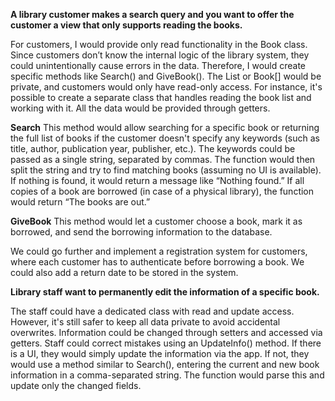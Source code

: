 **A library customer makes a search query and you want to offer the customer a view that only supports reading the books.**

For customers, I would provide only read functionality in the Book class. Since customers don’t know the internal logic of the library system, they could unintentionally cause errors in the data. Therefore, I would create specific methods like Search() and GiveBook(). The List<Book> or Book[] would be private, and customers would only have read-only access. For instance, it's possible to create a separate class that handles reading the book list and working with it. All the data would be provided through getters.

**Search**
This method would allow searching for a specific book or returning the full list of books if the customer doesn't specify any keywords (such as title, author, publication year, publisher, etc.). The keywords could be passed as a single string, separated by commas. The function would then split the string and try to find matching books (assuming no UI is available). If nothing is found, it would return a message like “Nothing found.” If all copies of a book are borrowed (in case of a physical library), the function would return “The books are out.”

**GiveBook**
This method would let a customer choose a book, mark it as borrowed, and send the borrowing information to the database.

We could go further and implement a registration system for customers, where each customer has to authenticate before borrowing a book. We could also add a return date to be stored in the system.


**Library staff want to permanently edit the information of a specific book.**

The staff could have a dedicated class with read and update access. However, it's still safer to keep all data private to avoid accidental overwrites. Information could be changed through setters and accessed via getters. Staff could correct mistakes using an UpdateInfo() method. If there is a UI, they would simply update the information via the app. If not, they would use a method similar to Search(), entering the current and new book information in a comma-separated string. The function would parse this and update only the changed fields.
